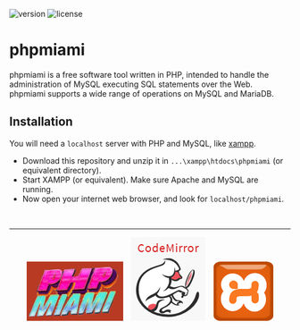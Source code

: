 ![version](https://img.shields.io/badge/version-0.9-tomato.svg)
![license](https://img.shields.io/badge/license-CC0-orangered.svg)

# phpmiami
phpmiami is a free software tool written in PHP, intended to handle the administration of MySQL executing SQL statements over the Web. phpmiami supports a wide range of operations on MySQL and MariaDB.

## Installation
You will need a `localhost` server with PHP and MySQL, like [xampp](https://www.apachefriends.org/download.html).

- Download this repository and unzip it in `...\xampp\htdocs\phpmiami` (or equivalent directory).
- Start XAMPP (or equivalent). Make sure Apache and MySQL are running.
- Now open your internet web browser, and look for `localhost/phpmiami`.




<br><hr>
<p align="center">
  <img src="/res/banner.jpg" alt=""> &ensp; 
  <img src="/res/codemirror.png" alt=""> &ensp; 
  <img height="106" src="/res/xampp.png" alt="">
</p>
